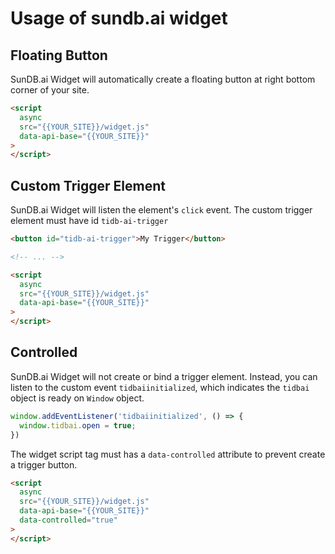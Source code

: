 # Usage of sundb.ai widget

## Floating Button

SunDB.ai Widget will automatically create a floating button at right bottom corner of your site.

```html
<script
  async
  src="{{YOUR_SITE}}/widget.js"
  data-api-base="{{YOUR_SITE}}"
>
</script>
```

## Custom Trigger Element

SunDB.ai Widget will listen the element's `click` event. The custom trigger element must have id `tidb-ai-trigger`

```html
<button id="tidb-ai-trigger">My Trigger</button>

<!-- ... -->

<script
  async
  src="{{YOUR_SITE}}/widget.js"
  data-api-base="{{YOUR_SITE}}"
>
</script>
```

## Controlled

SunDB.ai Widget will not create or bind a trigger element. Instead, you can listen to the custom event
`tidbaiinitialized`, which indicates the `tidbai` object is ready on `Window` object.

```js
window.addEventListener('tidbaiinitialized', () => {
  window.tidbai.open = true;
})
```

The widget script tag must has a `data-controlled` attribute to prevent create a trigger button.

```html
<script
  async
  src="{{YOUR_SITE}}/widget.js"
  data-api-base="{{YOUR_SITE}}"
  data-controlled="true"
>
</script>
```
